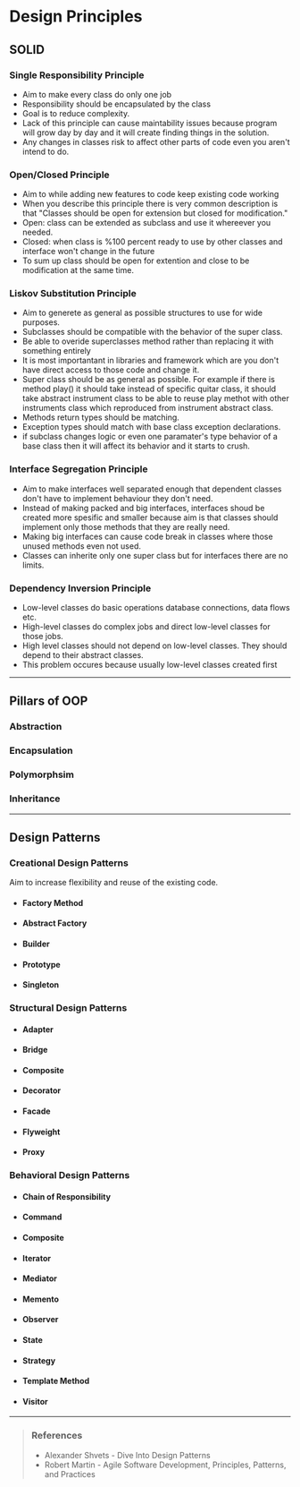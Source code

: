 # Design Principles
## SOLID

### Single Responsibility Principle

+ Aim to make every class do only one job
+ Responsibility should be encapsulated by the class
+ Goal is to reduce complexity.
+ Lack of this principle can cause maintability issues because program will grow day by day and it will create finding things in the solution.
+ Any changes in classes risk to affect other parts of code even you aren't intend to do.

### Open/Closed Principle

+ Aim to while adding new features to code keep  existing code working
+ When you describe this principle there is very common description is that "Class­es should be open for exten­sion but closed for modification."
+ Open: class can be extended as subclass and use it whereever you needed.
+ Closed: when class is %100 percent ready to use by other classes and interface won't change in the future
+ To sum up class should be open for extention and close to be modification at the same time.


### Liskov Substitution Principle

+ Aim to generete as general as possible structures to use for wide purposes.
+ Subclasses should be compatible with the behavior of the super class.
+ Be able to overide superclasses method rather than replacing it with something entirely
+ It is most importantant in libraries and framework which are you don't have direct access to those code and change it.
+ Super class should be as general as possible. For example if there is method play() it should take instead of specific quitar class, it should take abstract instrument class to be able to reuse play methot with other instruments class which reproduced from instrument abstract class.
+ Methods return types should be matching.
+ Exception types should match with base class exception declarations.
+ if subclass changes logic or even one paramater's type behavior of a base class then it will affect its behavior and it starts to crush.

### Interface Segregation Principle

+ Aim to make interfaces well separated enough that dependent classes don't have to implement behaviour they don't need.
+ Instead of making packed and big interfaces, interfaces shoud be created more spesific and smaller because aim is that classes should implement only those methods that they are really need.
+ Making big interfaces can cause code break in classes where those unused methods even not used.
+ Classes can inherite only one super class but for interfaces there are no limits.


### Dependency Inversion Principle

+ Low-level classes do basic operations database connections, data flows etc.
+ High-level classes do complex jobs and direct low-level classes for those jobs.
+ High level classes should not depend on low-level classes. They should depend to their abstract classes.
+ This problem occures because usually low-level classes created first
---
## Pillars of OOP

### Abstraction
### Encapsulation
### Polymorphsim
### Inheritance

---

## Design Patterns

### Creational Design Patterns

Aim to increase flexibility and reuse of the existing code.

+ #### Factory Method


+ #### Abstract Factory

+ #### Builder

+ #### Prototype

+ #### Singleton

### Structural Design Patterns

+ #### Adapter

+ #### Bridge

+ #### Composite

+ #### Decorator

+ #### Facade

+ #### Flyweight

+ #### Proxy


### Behavioral Design Patterns

+ #### Chain of Responsibility

+ #### Command

+ #### Composite

+ #### Iterator

+ #### Mediator

+ #### Memento

+ #### Observer

+ #### State

+ #### Strategy

+ #### Template Method

+ #### Visitor


---

>### References
> +  Alexander Shvets - Dive Into Design Patterns
> +  Robert Martin - Agile Software Development, Principles, Patterns, and Practices
